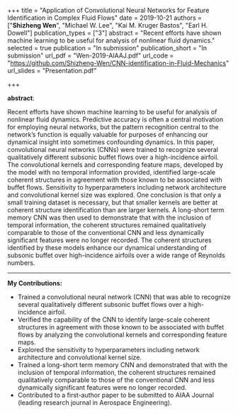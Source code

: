 +++
title = "Application of Convolutional Neural Networks for Feature Identification in Complex Fluid Flows"
date = 2019-10-21
authors = ["__Shizheng Wen__", "Michael W. Lee", "Kai M. Kruger Bastos", "Earl H. Dowell"]
publication_types = ["3"]
abstract = "Recent efforts have shown machine learning to be useful for analysis of nonlinear fluid dynamics."
selected = true
publication = "In submission"
publication_short = "In submission"
url_pdf = "Wen-2019-AIAAJ.pdf"
url_code = "https://github.com/Shizheng-Wen/CNN-identification-in-Fluid-Mechanics"
url_slides = "Presentation.pdf"

+++

**abstract**:

Recent efforts have shown machine learning to be useful for analysis of nonlinear fluid dynamics. Predictive accuracy is often a central motivation for employing neural networks,
but the pattern recognition central to the network’s function is equally valuable for purposes
of enhancing our dynamical insight into sometimes confounding dynamics. In this paper,
convolutional neural networks (CNNs) were trained to recognize several qualitatively
different subsonic buffet flows over a high-incidence airfoil. The convolutional kernels and
corresponding feature maps, developed by the model with no temporal information provided,
identified large-scale coherent structures in agreement with those known to be associated with
buffet flows. Sensitivity to hyperparameters including network architecture and convolutional
kernel size was explored. One conclusion is that only a small training dataset is necessary, but
that smaller kernels are better at coherent structure identification than are larger kernels. A
long-short term memory CNN was then used to demonstrate that with the inclusion of
temporal information, the coherent structures remained qualitatively comparable to those of
the conventional CNN and less dynamically significant features were no longer recorded. The
coherent structures identified by these models enhance our dynamical understanding of
subsonic buffet over high-incidence airfoils over a wide range of Reynolds numbers.

---
__My Contributions:__

+ Trained a convolutional neural network (CNN) that was able to recognize several qualitatively different subsonic buffet flows over a high-incidence airfoil.
+	Verified the capability of the CNN to identify large-scale coherent structures in agreement with those known to be associated with buffet flows by analyzing the convolutional kernels and corresponding feature maps.
+ Explored the sensitivity to hyperparameters including network architecture and convolutional kernel size. 
+	Trained a long-short term memory CNN and demonstrated that with the inclusion of temporal information, the coherent structures remained qualitatively comparable to those of the conventional CNN and less dynamically significant features were no longer recorded.
+	Contributed to a first-author paper to be submitted to AIAA Journal (leading research journal in Aerospace Engineering).

